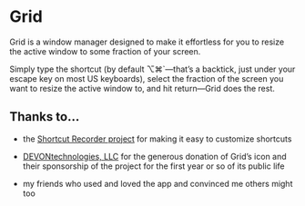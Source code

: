 # Grid

Grid is a window manager designed to make it effortless for you to resize the active window to some fraction of your screen.

Simply type the shortcut (by default ⌥⌘`—that’s a backtick, just under your escape key on most US keyboards), select the fraction of the screen you want to resize the active window to, and hit return—Grid does the rest.

## Thanks to…

- the [Shortcut Recorder project](http://wafflesoftware.net/shortcut/) for making it easy to customize shortcuts

- [DEVONtechnologies, LLC](http://devontechnologies.com) for the generous donation of Grid’s icon and their sponsorship of the project for the first year or so of its public life

- my friends who used and loved the app and convinced me others might too